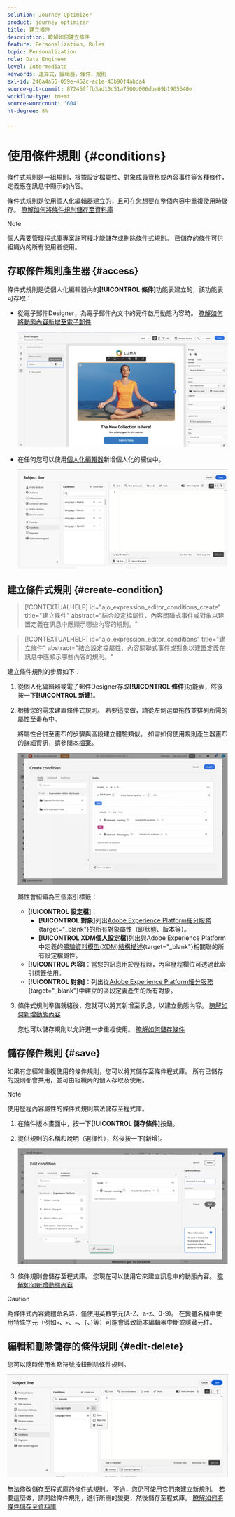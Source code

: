 ```yaml
---
solution: Journey Optimizer
product: journey optimizer
title: 建立條件
description: 瞭解如何建立條件
feature: Personalization, Rules
topic: Personalization
role: Data Engineer
level: Intermediate
keywords: 運算式，編輯器，條件，規則
exl-id: 246a4a55-059e-462c-ac1e-43b90f4abda4
source-git-commit: 87245fffb3ad10d51a7500d006dbe69b1905640e
workflow-type: tm+mt
source-wordcount: '604'
ht-degree: 8%

---
```


# 使用條件規則 {#conditions}

條件式規則是一組規則，根據設定檔屬性、對象成員資格或內容事件等各種條件，定義應在訊息中顯示的內容。

條件式規則是使用個人化編輯器建立的，且可在您想要在整個內容中重複使用時儲存。 [瞭解如何將條件規則儲存至資料庫](#save)

>[!NOTE]
>
>個人需要[管理程式庫專案](../administration/ootb-product-profiles.md)許可權才能儲存或刪除條件式規則。 已儲存的條件可供組織內的所有使用者使用。

## 存取條件規則產生器 {#access}

條件式規則是從個人化編輯器內的&#x200B;**[!UICONTROL 條件]**&#x200B;功能表建立的，該功能表可存取：

* 從電子郵件Designer，為電子郵件內文中的元件啟用動態內容時。 [瞭解如何將動態內容新增至電子郵件](dynamic-content.md#emails)

  ![](assets/conditions-access-email.png)

* 在任何您可以使用[個人化編輯器](personalization-build-expressions.md)新增個人化的欄位中。

  ![](assets/conditions-access-editor.png)

## 建立條件式規則 {#create-condition}

>[!CONTEXTUALHELP]
>id="ajo_expression_editor_conditions_create"
>title="建立條件"
>abstract="結合設定檔屬性、內容關聯式事件或對象以建置定義在訊息中應顯示哪些內容的規則。"

>[!CONTEXTUALHELP]
>id="ajo_expression_editor_conditions"
>title="建立條件"
>abstract="結合設定檔屬性、內容關聯式事件或對象以建置定義在訊息中應顯示哪些內容的規則。"

建立條件規則的步驟如下：

1. 從個人化編輯器或電子郵件Designer存取&#x200B;**[!UICONTROL 條件]**&#x200B;功能表，然後按一下&#x200B;**[!UICONTROL 新建]**。

1. 根據您的需求建置條件式規則。 若要這麼做，請從左側選單拖放並排列所需的屬性至畫布中。

   將屬性合併至畫布的步驟與區段建立體驗類似。 如需如何使用規則產生器畫布的詳細資訊，請參閱[本檔案](https://experienceleague.adobe.com/docs/experience-platform/segmentation/ui/segment-builder.html?lang=zh-Hant#rule-builder-canvas)。

   ![](assets/conditions-create.png)

   屬性會組織為三個索引標籤：

   * **[!UICONTROL 設定檔]**：
      * **[!UICONTROL 對象]**&#x200B;列出[Adobe Experience Platform細分服務](https://experienceleague.adobe.com/docs/experience-platform/segmentation/home.html?lang=zh-Hant){target="_blank"}的所有對象屬性（即狀態、版本等）。
      * **[!UICONTROL XDM個人設定檔]**&#x200B;列出與Adobe Experience Platform中定義的[體驗資料模型(XDM)結構描述](https://experienceleague.adobe.com/docs/experience-platform/xdm/home.html?lang=zh-Hant){target="_blank"}相關聯的所有設定檔屬性。
   * **[!UICONTROL 內容]**：當您的訊息用於歷程時，內容歷程欄位可透過此索引標籤使用。
   * **[!UICONTROL 對象]**：列出從[Adobe Experience Platform細分服務](https://experienceleague.adobe.com/docs/experience-platform/segmentation/home.html?lang=zh-Hant){target="_blank"}中建立的區段定義產生的所有對象。

1. 條件式規則準備就緒後，您就可以將其新增至訊息，以建立動態內容。 [瞭解如何新增動態內容](dynamic-content.md)

   您也可以儲存規則以允許進一步重複使用。 [瞭解如何儲存條件](#save)

## 儲存條件規則 {#save}

如果有您經常重複使用的條件規則，您可以將其儲存至條件程式庫。 所有已儲存的規則都會共用，並可由組織內的個人存取及使用。

>[!NOTE]
>
>使用歷程內容屬性的條件式規則無法儲存至程式庫。

1. 在條件版本畫面中，按一下&#x200B;**[!UICONTROL 儲存條件]**&#x200B;按鈕。

1. 提供規則的名稱和說明（選擇性），然後按一下[新增]。**&#x200B;**

   ![](assets/conditions-name-description.png)

1. 條件規則會儲存至程式庫。 您現在可以使用它來建立訊息中的動態內容。 [瞭解如何新增動態內容](dynamic-content.md)


>[!CAUTION]
>
>為條件式內容變體命名時，僅使用英數字元(A-Z、a-z、0-9)。 在變體名稱中使用特殊字元（例如`<`、`>`、`=`、`{`、`}`等）可能會導致範本編輯器中斷或隱藏元件。

## 編輯和刪除儲存的條件規則 {#edit-delete}

您可以隨時使用省略符號按鈕刪除條件規則。

![](assets/conditions-open.png)

無法修改儲存至程式庫的條件式規則。 不過，您仍可使用它們來建立新規則。 若要這麼做，請開啟條件規則，進行所需的變更，然後儲存至程式庫。 [瞭解如何將條件儲存至資料庫](#save)
